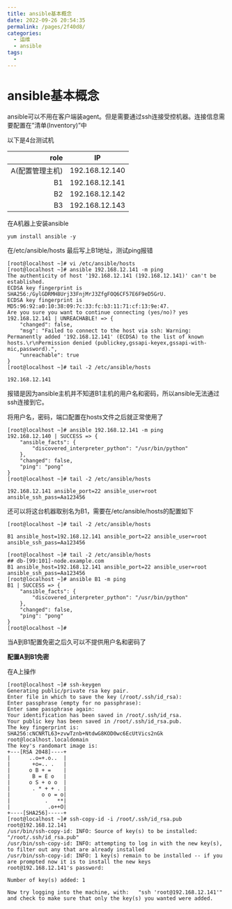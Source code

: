 ```yaml
---
title: ansible基本概念
date: 2022-09-26 20:54:35
permalink: /pages/2f40d8/
categories:
  - 运维
  - ansible
tags:
  - 
---
```

# ansible基本概念

ansible可以不用在客户端装agent。但是需要通过ssh连接受控机器。连接信息需要配置在”清单(Inventory)”中

以下是4台测试机

|            role | IP             |
| --------------: | -------------- |
| A(配置管理主机) | 192.168.12.140 |
|              B1 | 192.168.12.141 |
|              B2 | 192.168.12.142 |
|              B3 | 192.168.12.143 |

在A机器上安装ansible

```shell
yum install ansible -y
```

在/etc/ansible/hosts 最后写上B1地址，测试ping报错

```shell
[root@localhost ~]# vi /etc/ansible/hosts 
[root@localhost ~]# ansible 192.168.12.141 -m ping 
The authenticity of host '192.168.12.141 (192.168.12.141)' can't be established.
ECDSA key fingerprint is SHA256:/GylGDRMH8Urj33FnjMrJ3ZfgFOQ6CF57E6F9eD5GrU.
ECDSA key fingerprint is MD5:96:92:a0:10:38:09:7c:33:fc:b3:11:71:cf:13:9e:47.
Are you sure you want to continue connecting (yes/no)? yes
192.168.12.141 | UNREACHABLE! => {
    "changed": false, 
    "msg": "Failed to connect to the host via ssh: Warning: Permanently added '192.168.12.141' (ECDSA) to the list of known hosts.\r\nPermission denied (publickey,gssapi-keyex,gssapi-with-mic,password).", 
    "unreachable": true
}
[root@localhost ~]# tail -2 /etc/ansible/hosts 

192.168.12.141
```

报错是因为ansible主机并不知道B1主机的用户名和密码，所以ansible无法通过ssh连接到它。

将用户名，密码，端口配置在hosts文件之后就正常使用了

```shell
[root@localhost ~]# ansible 192.168.12.141 -m ping 
192.168.12.140 | SUCCESS => {
    "ansible_facts": {
        "discovered_interpreter_python": "/usr/bin/python"
    }, 
    "changed": false, 
    "ping": "pong"
}
[root@localhost ~]# tail -2 /etc/ansible/hosts 

192.168.12.141 ansible_port=22 ansible_user=root ansible_ssh_pass=Aa123456
```

还可以将这台机器取别名为B1，需要在/etc/ansible/hosts的配置如下

```shell
[root@localhost ~]# tail -2 /etc/ansible/hosts 

B1 ansible_host=192.168.12.141 ansible_port=22 ansible_user=root ansible_ssh_pass=Aa123456
```

```shell
[root@localhost ~]# tail -2 /etc/ansible/hosts 
## db-[99:101]-node.example.com
B1 ansible_host=192.168.12.141 ansible_port=22 ansible_user=root ansible_ssh_pass=Aa123456
[root@localhost ~]# ansible B1 -m ping 
B1 | SUCCESS => {
    "ansible_facts": {
        "discovered_interpreter_python": "/usr/bin/python"
    }, 
    "changed": false, 
    "ping": "pong"
}
[root@localhost ~]# 
```

当A到B1配置免密之后久可以不提供用户名和密码了

**配置A到B1免密**

在A上操作

```shell
[root@localhost ~]# ssh-keygen
Generating public/private rsa key pair.
Enter file in which to save the key (/root/.ssh/id_rsa): 
Enter passphrase (empty for no passphrase): 
Enter same passphrase again: 
Your identification has been saved in /root/.ssh/id_rsa.
Your public key has been saved in /root/.ssh/id_rsa.pub.
The key fingerprint is:
SHA256:cNCNRTL63+zvwTznb+NtdwG8KOD0wc6EcUtVics2nGk root@localhost.localdomain
The key's randomart image is:
+---[RSA 2048]----+
|      ..o=+.o..  |
|       +o=.. .   |
|      o B + =    |
|       B = E o   |
|      o S + o o  |
|       . * + + . |
|          o o = o|
|           .   **|
|            .o++O|
+----[SHA256]-----+
[root@localhost ~]# ssh-copy-id -i /root/.ssh/id_rsa.pub root@192.168.12.141
/usr/bin/ssh-copy-id: INFO: Source of key(s) to be installed: "/root/.ssh/id_rsa.pub"
/usr/bin/ssh-copy-id: INFO: attempting to log in with the new key(s), to filter out any that are already installed
/usr/bin/ssh-copy-id: INFO: 1 key(s) remain to be installed -- if you are prompted now it is to install the new keys
root@192.168.12.141's password: 

Number of key(s) added: 1

Now try logging into the machine, with:   "ssh 'root@192.168.12.141'"
and check to make sure that only the key(s) you wanted were added.
```
